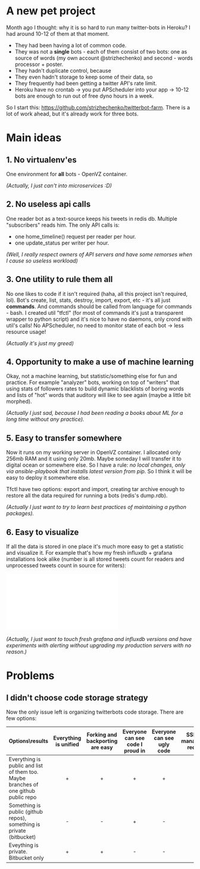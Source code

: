 # A new pet project

Month ago I thought: why it is so hard to run many twitter-bots in Heroku? I had around 10-12 of them at that moment.

- They had been having a lot of common code.
- They was not a __single__ bots - each of them consist of two bots: one as source of words (my own account @strizhechenko) and second - words processor + poster.
- They hadn't duplicate control, because
- They even hadn't storage to keep some of their data, so
- They frequently had been getting a twitter API's rate limit.
- Heroku have no crontab -> you put APScheduler into your app -> 10-12 bots are enough to run out of free dyno hours in a week.

So I start this: <https://github.com/strizhechenko/twitterbot-farm>. There is a lot of work ahead, but it's already work for three bots.

# Main ideas

## 1. No virtualenv'es

One environment for __all__ bots - OpenVZ container.

_(Actually, I just can't into microservices :D)_

## 2. No useless api calls

One reader bot as a text-source keeps his tweets in redis db. Multiple "subscribers" reads him. The only API calls is:
- one home_timeline() request per reader per hour.
- one update_status per writer per hour.

_(Well, I really respect owners of API servers and have some remorses when I cause so useless workload)_

## 3. One utility to rule them all

No one likes to code if it isn't required (haha, all this project isn't required, lol). Bot's create, list, stats, destroy, import, export, etc - it's all just **commands**. And commands should be called from language for commands - bash. I created util "tfctl" (for most of commands it's just a transparent wrapper to python script) and it's nice to have no daemons, only crond with util's calls! No APScheduler, no need to monitor state of each bot -> less resource usage!

_(Actually it's just my greed)_

## 4. Opportunity to make a use of machine learning

Okay, not a machine learning, but statistic/something else for fun and practice. For example "analyzer" bots, working on top of "writers" that using stats of followers rates to build dynamic blacklists of boring words and lists of "hot" words that auditory will like to see again (maybe a little bit morphed).

_(Actually I just sad, because I had been reading a books about ML for a long time without any practice)._

## 5. Easy to transfer somewhere

Now it runs on my working server in OpenVZ container. I allocated only 256mb RAM and it using only 20mb. Maybe someday I will transfer it to digital ocean or somewhere else. So I have a rule: _no local changes, only via ansible-playbook that installs latest version from pip_. So I think it will be easy to deploy it somewhere else.

Tfctl have two options: export and import, creating tar archive enough to restore all the data required for running a bots (redis's dump.rdb).

_(Actually I just want to try to learn best practices of maintaining a python packages)._

## 6. Easy to visualize

If all the data is stored in one place it's much more easy to get a statistic and visualize it. For example that's how my fresh influxdb + grafana installations look alike (number is all stored tweets count for readers and unprocessed tweets count in source for writers):

![influxdb and grafana](images/influxdb_grafana_twitterbot_farm.img)

_(Actually, I just want to touch fresh grafana and influxdb versions and have experiments with alerting without upgrading my production servers with no reason.)_

# Problems

## I didn't choose code storage strategy

Now the only issue left is organizing twitterbots code storage. There are few options:

Options\results | Everything is unified | Forking and backporting are easy | Everyone can see code I proud in | Everyone can see ugly code | SSH-key management required
----- | :-----: | :-----: | :-----: | :-----: | :-----:
Everything is public and list of them too. Maybe branches of one github public repo | + | + | + | + | -
Something is public (github repos), something is private (bitbucket) | - | - | + | - | +
Eveything is private. Bitbucket only | + | + | - | - | +

